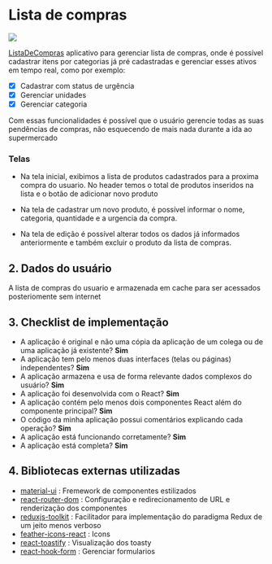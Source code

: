 # Lista de compras

![](src/utils/readme/image/projeto.png)

[ListaDeCompras](https://rafaelangelo1999.github.io/React.ListaDeCompra/) aplicativo para gerenciar lista de compras, onde é possível cadastrar itens por categorias já pré cadastradas e gerenciar esses ativos em tempo real, como por exemplo:

- [x] Cadastrar com status de urgência
- [x] Gerenciar unidades
- [x] Gerenciar categoria

Com essas funcionalidades é possível que o usuário gerencie todas as suas pendências de compras, não esquecendo de mais nada durante a ida ao supermercado

### Telas

- Na tela inicial, exibimos a lista de produtos cadastrados para a proxima compra do usuario. No header temos o total de produtos inseridos na lista e o botão de adicionar novo produto

- Na tela de cadastrar um novo produto, é possível informar o nome, categoria, quantidade e a urgencia da compra.

- Na tela de edição é possível alterar todos os dados já informados anteriormente e também excluir o produto da lista de compras.

## 2. Dados do usuário

A lista de compras do usuario e armazenada em cache para ser acessados posteriomente sem internet

## 3. Checklist de implementação

- A aplicação é original e não uma cópia da aplicação de um colega ou de uma aplicação já existente? **Sim**
- A aplicação tem pelo menos duas interfaces (telas ou páginas) independentes? **Sim**
- A aplicação armazena e usa de forma relevante dados complexos do usuário? **Sim**
- A aplicação foi desenvolvida com o React? **Sim**
- A aplicação contém pelo menos dois componentes React além do componente principal? **Sim**
- O código da minha aplicação possui comentários explicando cada operação? **Sim**
- A aplicação está funcionando corretamente? **Sim**
- A aplicação está completa? **Sim**

## 4. Bibliotecas externas utilizadas
* [material-ui](https://www.npmjs.com/package/@material-ui/core) : Fremework de componentes estilizados
* [react-router-dom](https://www.npmjs.com/package/react-router-dom) : Configuração e redirecionamento de URL e renderização dos componentes
* [reduxjs-toolkit](https://www.npmjs.com/package/@reduxjs/toolkit) : Facilitador para implementação do paradigma Redux de um jeito menos verboso 
* [feather-icons-react](https://www.npmjs.com/package/feather-icons-react) : Icons
* [react-toastify](https://www.npmjs.com/package/react-toastify) : Visualização dos toasty
* [react-hook-form](https://www.npmjs.com/package/react-hook-form) : Gerenciar formularios
